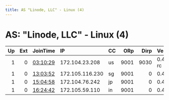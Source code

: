 ```yaml
---
title: AS "Linode, LLC" - Linux (4)
---
```


# AS: "Linode, LLC" - Linux (4)

|   Up |   Ext | JoinTime                                                                                            | IP              | CC   |   ORp |   Dirp | Version    | Contact   | Nickname     |   eFamMembers |
|-----:|------:|:----------------------------------------------------------------------------------------------------|:----------------|:-----|------:|-------:|:-----------|:----------|:-------------|--------------:|
|    1 |     0 | [03:10:29](https://metrics.torproject.org/rs.html#details/7C1FCEC7C02230FF614868214935D7C6507AF31B) | 172.104.23.208  | us   |  9001 |   9030 | 0.4.0.4-rc | None      | eclipse      |             1 |
|    1 |     0 | [13:03:52](https://metrics.torproject.org/rs.html#details/949545960655C17A26F6525F67C554233CFE163F) | 172.105.116.230 | sg   |  9001 |      0 | 0.4.1.6    | None      | effilochures |             1 |
|    1 |     0 | [15:04:58](https://metrics.torproject.org/rs.html#details/21014C8A0D9806B853203EF1137BD2E20E69D5D7) | 172.104.76.242  | jp   |  9001 |      0 | 0.4.1.6    | None      | endurcissent |             1 |
|    1 |     0 | [16:24:42](https://metrics.torproject.org/rs.html#details/2DEF1C5F4529665BB08A593C65BAF6917E9D2081) | 172.105.59.110  | in   |  9001 |      0 | 0.4.1.6    | None      | inculpe      |             1 |
